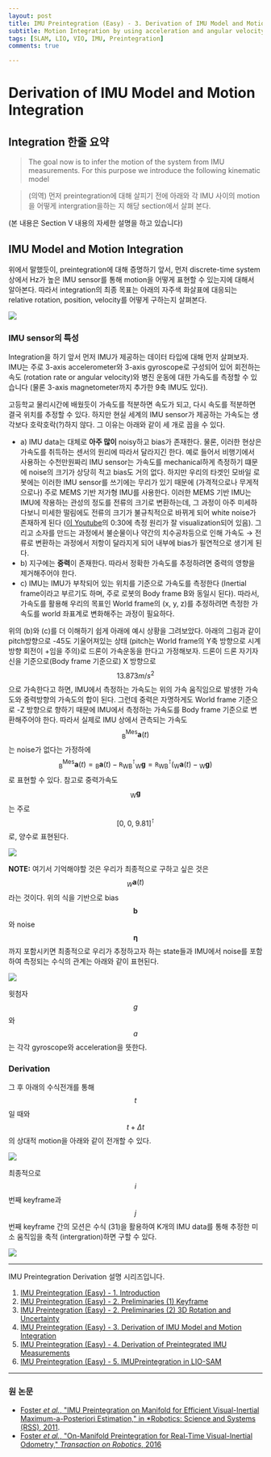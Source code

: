 ```yaml
---
layout: post
title: IMU Preintegration (Easy) - 3. Derivation of IMU Model and Motion Integration
subtitle: Motion Integration by using acceleration and angular velocity
tags: [SLAM, LIO, VIO, IMU, Preintegration]
comments: true

---
```


# Derivation of  IMU Model and Motion Integration


## Integration 한줄 요약


> The goal now is to infer the motion of the system from IMU
measurements. For this purpose we introduce the following
kinematic model

> (의역) 먼저 preintegration에 대해 살피기 전에 아래와 각 IMU 사이의 motion을 어떻게 intergration을하는 지 해당 section에서 살펴 본다.

(본 내용은 Section Ⅴ 내용의 자세한 설명을 하고 있습니다)


## IMU Model and Motion Integration

 위에서 말했듯이, preintegration에 대해 증명하기 앞서, 먼저 discrete-time system 상에서 Hz가 높은 IMU sensor를 통해 motion을 어떻게 표현할 수 있는지에 대해서 알아본다. 따라서 integration의 최종 목표는 아래의 자주색 화살표에 대응되는 relative rotation, position, velocity를 어떻게 구하는지 살펴본다.

![](/img/preintegration/k_to_k_plus_1.png)

### IMU sensor의 특성

Integration을 하기 앞서 먼저 IMU가 제공하는 데이터 타입에 대해 먼저 살펴보자. IMU는 주로 3-axis accelerometer와 3-axis gyroscope로 구성되어 있어 회전하는 속도 (rotation rate or angular velocity)와 병진 운동에 대한 가속도를 측정할 수 있습니다 (물론 3-axis magnetometer까지 추가한 9축 IMU도 있다).

고등학교 물리시간에 배웠듯이 가속도를 적분하면 속도가 되고, 다시 속도를 적분하면 결국 위치를 추정할 수 있다. 하지만 현실 세계의 IMU sensor가 제공하는 가속도는 생각보다 호락호락(?)하지 않다. 그 이유는 아래와 같이 세 개로 꼽을 수 있다.

* a) IMU data는 대체로 **아주 많이** noisy하고 bias가 존재한다. 물론, 이러한 현상은 가속도를 취득하는 센서의 원리에 따라서 달라지긴 한다. 예로 들어서 비행기에서 사용하는 수천만원짜리 IMU sensor는 가속도를 mechanical하게 측정하기 떄문에 noise의 크기가 상당히 적고 bias도 거의 없다. 하지만 우리의 타겟인 모바일 로봇에는 이러한 IMU sensor를 쓰기에는 무리가 있기 때문에 (가격적으로나 무게적으로나) 주로 MEMS 기반 저가형 IMU를 사용한다. 이러한 MEMS 기반 IMU는 IMU에 작용하는 관성의 정도를 전류의 크기로 변환하는데, 그 과정이 아주 미세하다보니 미세한 떨림에도 전류의 크기가 불규칙적으로 바뀌게 되어 white noise가 존재하게 된다 ([이 Youtube](https://www.youtube.com/watch?v=eqZgxR6eRjo)의 0:30에 측정 원리가 잘 visualization되어 있음). 그리고 소자를 만드는 과정에서 불순물이나 약간의 치수공차등으로 인해 가속도 → 전류로 변환하는 과정에서 저항이 달라지게 되어 내부에 bias가 필연적으로 생기게 된다.
* b) 지구에는 **중력**이 존재한다. 따라서 정확한 가속도를 추정하려면 중력의 영향을 제거해주어야 한다.
* c) IMU는 IMU가 부착되어 있는 위치를 기준으로 가속도를 측정한다 (Inertial frame이라고 부르기도 하며, 주로 로봇의 Body frame B와 동일시 된다). 따라서, 가속도를 활용해 우리의 목표인 World frame의 (x, y, z)를 추정하려면 측정한 가속도를 world 좌표계로 변화해주는 과정이 필요하다.

위의 (b)와 (c)를 더 이해하기 쉽게 아래에 예시 상황을 그려보았다. 아래의 그림과 같이 pitch방향으로 -45도 기울어져있는 상태 (pitch는 World frame의 Y축 방향으로 시계 방향 회전이 +임을 주의)로 드론이 가속운동을 한다고 가정해보자. 드론이 드론 자기자신을 기준으로(Body frame 기준으로) X 방향으로 $$13.873m/s^2$$으로 가속한다고 하면, IMU에서 측정하는 가속도는 위의 가속 움직임으로 발생한 가속도와 중력방향의 가속도의 합이 된다. 그런데 중력은 자명하게도 World frame 기준으로 -Z 방향으로 향하기 때문에 IMU에서 측정하는 가속도를 Body frame 기준으로 변환해주어야 한다. 따라서 실제로 IMU 상에서 관측되는 가속도 $$_\text{B}^\text{Mes}{\mathbf{a}}(t)$$는 noise가 없다는 가정하에 $$_\text{B}^\text{Mes}{\mathbf{a}}(t) = {_\text{B}\mathbf{a}(t) - {\mathtt{R}_{\text{WB}}^\intercal}{_\text{W}\mathbf{g}}}= {\mathtt{R}_{\text{WB}}^\intercal}({_\text{W}\mathbf{a}(t) - {_\text{W}\mathbf{g}})}$$로 표현할 수 있다. 참고로 중력가속도 $$_\text{W}\mathbf{g}$$는 주로 $$[0, \; 0, \; 9.81]^\intercal$$로, 양수로 표현된다.


![](/img/preintegration/IMU_example_v2.png)

**NOTE:** 여기서 기억해야할 것은 우리가 최종적으로 구하고 싶은 것은 $$_W\mathbf{a}(t)$$라는 것이다. 위의 식을 기반으로 bias $$\mathbf{b}$$와 noise $$\boldsymbol{\eta}$$까지 포함시키면 최종적으로 우리가 추정하고자 하는 state들과 IMU에서 noise를 포함하여 측정되는 수식의 관계는 아래와 같이 표현된다.

![](/img/preintegration/IMU.png)

윗첨자 $$g$$와 $$a$$는 각각 gyroscope와 acceleration을 뜻한다.


### Derivation

그 후 아래의 수식전개를 통해 $$t$$일 때와 $$t + \Delta t$$의 상대적 motion을 아래와 같이 전개할 수 있다.

![](/img/preintegration/dt_equation_v2.png)

최종적으로 $$i$$ 번째 keyframe과 $$j$$ 번째 keyframe 간의 모션은 수식 (31)을 활용하여 K개의 IMU data를 통해 추정한 미소 움직임을 축적 (intergration)하면 구할 수 있다.

![](/img/preintegration/final_i_j_v2.png)

---

IMU Preintegration Derivation 설명 시리즈입니다.

1. [IMU Preintegration (Easy) - 1. Introduction](https://limhyungtae.github.io/2022-04-01-IMU-Preintegration-(Easy)-1.-Introduction/)
2. [IMU Preintegration (Easy) - 2. Preliminaries (1) Keyframe](https://limhyungtae.github.io/2022-04-01-IMU-Preintegration-(Easy)-2.-Preliminaries-(1)-Keyframe/)
3. [IMU Preintegration (Easy) - 2. Preliminaries (2) 3D Rotation and Uncertainty](https://limhyungtae.github.io/2022-04-01-IMU-Preintegration-(Easy)-2.-Preliminaries-(2)-3D-Rotation-and-Uncertainty/)
4. [IMU Preintegration (Easy) - 3. Derivation of IMU Model and Motion Integration](https://limhyungtae.github.io/2022-04-01-IMU-Preintegration-(Easy)-3.-Derivation-of-IMU-Model-and-Motion-Integration/)
5. [IMU Preintegration (Easy) - 4. Derivation of Preintegrated IMU Measurements](https://limhyungtae.github.io/2022-04-01-IMU-Preintegration-(Easy)-4.-Derivation-of-Preintegrated-IMU-Measurements/)
6. [IMU Preintegration (Easy) - 5. IMUPreintegration in LIO-SAM](https://limhyungtae.github.io/2022-04-01-IMU-Preintegration-(Easy)-5.-IMUPreintegration-in-LIO-SAM/)
 

---



### 원 논문

* [Foster *et al.*, "IMU Preintegration on Manifold for Efficient
Visual-Inertial Maximum-a-Posteriori Estimation," in *Robotics: Science and Systems (RSS), 2011](http://www.roboticsproceedings.org/rss11/p06.pdf).
* [Foster *et al.*, "On-Manifold Preintegration for Real-Time
Visual-Inertial Odometry," *Transaction on Robotics*, 2016](https://rpg.ifi.uzh.ch/docs/TRO16_forster.pdf)